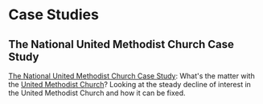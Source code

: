 # Case Studies

## The National United Methodist Church Case Study

[The National United Methodist Church Case Study](the_national_united_methodist_church_case_study.md): What's the matter with the [United Methodist Church](http://www.umc.org)? Looking at the steady decline of interest in the United Methodist Church and how it can be fixed. 



